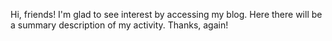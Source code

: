 Hi, friends!
I'm glad to see interest by accessing my blog.
Here there will be a summary description of my activity.
Thanks, again!
